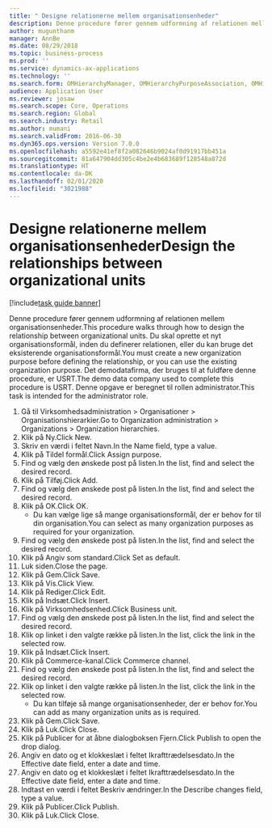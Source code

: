 ```yaml
---
title: " Designe relationerne mellem organisationsenheder"
description: Denne procedure fører gennem udformning af relationen mellem organisationsenheder.
author: mugunthanm
manager: AnnBe
ms.date: 08/29/2018
ms.topic: business-process
ms.prod: ''
ms.service: dynamics-ax-applications
ms.technology: ''
ms.search.form: OMHierarchyManager, OMHierarchyPurposeAssociation, OMHierarchySelection, HierarchyDesigner, OMNodeSelection,  HierarchyPublishAndCloseForm
audience: Application User
ms.reviewer: josaw
ms.search.scope: Core, Operations
ms.search.region: Global
ms.search.industry: Retail
ms.author: mumani
ms.search.validFrom: 2016-06-30
ms.dyn365.ops.version: Version 7.0.0
ms.openlocfilehash: a5592e41ef8f2a082646b9024af0d91917bb451a
ms.sourcegitcommit: 81a647904dd305c4be2e4b683689f128548a872d
ms.translationtype: HT
ms.contentlocale: da-DK
ms.lasthandoff: 02/01/2020
ms.locfileid: "3021988"
---
```

# <a name="design-the-relationships-between-organizational-units"></a><span data-ttu-id="d485e-103"> Designe relationerne mellem organisationsenheder</span><span class="sxs-lookup"><span data-stu-id="d485e-103">Design the relationships between organizational units</span></span>

[!include[task guide banner](../includes/task-guide-banner.md)]

<span data-ttu-id="d485e-104">Denne procedure fører gennem udformning af relationen mellem organisationsenheder.</span><span class="sxs-lookup"><span data-stu-id="d485e-104">This procedure walks through how to design the relationship between organizational units.</span></span> <span data-ttu-id="d485e-105">Du skal oprette et nyt organisationsformål, inden du definerer relationen, eller du kan bruge det eksisterende organisationsformål.</span><span class="sxs-lookup"><span data-stu-id="d485e-105">You must create a new organization purpose before defining the relationship, or you can use the existing organization purpose.</span></span> <span data-ttu-id="d485e-106">Det demodatafirma, der bruges til at fuldføre denne procedure, er USRT.</span><span class="sxs-lookup"><span data-stu-id="d485e-106">The demo data company used to complete this procedure is USRT.</span></span> <span data-ttu-id="d485e-107">Denne opgave er beregnet til rollen administrator.</span><span class="sxs-lookup"><span data-stu-id="d485e-107">This task is intended for the administrator role.</span></span>

1. <span data-ttu-id="d485e-108">Gå til Virksomhedsadministration > Organisationer > Organisationshierarkier.</span><span class="sxs-lookup"><span data-stu-id="d485e-108">Go to Organization administration > Organizations > Organization hierarchies.</span></span>
2. <span data-ttu-id="d485e-109">Klik på Ny.</span><span class="sxs-lookup"><span data-stu-id="d485e-109">Click New.</span></span>
3. <span data-ttu-id="d485e-110">Skriv en værdi i feltet Navn.</span><span class="sxs-lookup"><span data-stu-id="d485e-110">In the Name field, type a value.</span></span>
4. <span data-ttu-id="d485e-111">Klik på Tildel formål.</span><span class="sxs-lookup"><span data-stu-id="d485e-111">Click Assign purpose.</span></span>
5. <span data-ttu-id="d485e-112">Find og vælg den ønskede post på listen.</span><span class="sxs-lookup"><span data-stu-id="d485e-112">In the list, find and select the desired record.</span></span>
6. <span data-ttu-id="d485e-113">Klik på Tilføj.</span><span class="sxs-lookup"><span data-stu-id="d485e-113">Click Add.</span></span>
7. <span data-ttu-id="d485e-114">Find og vælg den ønskede post på listen.</span><span class="sxs-lookup"><span data-stu-id="d485e-114">In the list, find and select the desired record.</span></span>
8. <span data-ttu-id="d485e-115">Klik på OK.</span><span class="sxs-lookup"><span data-stu-id="d485e-115">Click OK.</span></span>
    * <span data-ttu-id="d485e-116">Du kan vælge lige så mange organisationsformål, der er behov for til din organisation.</span><span class="sxs-lookup"><span data-stu-id="d485e-116">You can select as many organization purposes as required for your organization.</span></span>  
9. <span data-ttu-id="d485e-117">Find og vælg den ønskede post på listen.</span><span class="sxs-lookup"><span data-stu-id="d485e-117">In the list, find and select the desired record.</span></span>
10. <span data-ttu-id="d485e-118">Klik på Angiv som standard.</span><span class="sxs-lookup"><span data-stu-id="d485e-118">Click Set as default.</span></span>
11. <span data-ttu-id="d485e-119">Luk siden.</span><span class="sxs-lookup"><span data-stu-id="d485e-119">Close the page.</span></span>
12. <span data-ttu-id="d485e-120">Klik på Gem.</span><span class="sxs-lookup"><span data-stu-id="d485e-120">Click Save.</span></span>
13. <span data-ttu-id="d485e-121">Klik på Vis.</span><span class="sxs-lookup"><span data-stu-id="d485e-121">Click View.</span></span>
14. <span data-ttu-id="d485e-122">Klik på Rediger.</span><span class="sxs-lookup"><span data-stu-id="d485e-122">Click Edit.</span></span>
15. <span data-ttu-id="d485e-123">Klik på Indsæt.</span><span class="sxs-lookup"><span data-stu-id="d485e-123">Click Insert.</span></span>
16. <span data-ttu-id="d485e-124">Klik på Virksomhedsenhed.</span><span class="sxs-lookup"><span data-stu-id="d485e-124">Click Business unit.</span></span>
17. <span data-ttu-id="d485e-125">Find og vælg den ønskede post på listen.</span><span class="sxs-lookup"><span data-stu-id="d485e-125">In the list, find and select the desired record.</span></span>
18. <span data-ttu-id="d485e-126">Klik op linket i den valgte række på listen.</span><span class="sxs-lookup"><span data-stu-id="d485e-126">In the list, click the link in the selected row.</span></span>
19. <span data-ttu-id="d485e-127">Klik på Indsæt.</span><span class="sxs-lookup"><span data-stu-id="d485e-127">Click Insert.</span></span>
20. <span data-ttu-id="d485e-128">Klik på Commerce-kanal.</span><span class="sxs-lookup"><span data-stu-id="d485e-128">Click Commerce channel.</span></span>
21. <span data-ttu-id="d485e-129">Find og vælg den ønskede post på listen.</span><span class="sxs-lookup"><span data-stu-id="d485e-129">In the list, find and select the desired record.</span></span>
22. <span data-ttu-id="d485e-130">Klik op linket i den valgte række på listen.</span><span class="sxs-lookup"><span data-stu-id="d485e-130">In the list, click the link in the selected row.</span></span>
    * <span data-ttu-id="d485e-131">Du kan tilføje så mange organisationsenheder, der er behov for.</span><span class="sxs-lookup"><span data-stu-id="d485e-131">You can add as many organization units as is required.</span></span>  
23. <span data-ttu-id="d485e-132">Klik på Gem.</span><span class="sxs-lookup"><span data-stu-id="d485e-132">Click Save.</span></span>
24. <span data-ttu-id="d485e-133">Klik på Luk.</span><span class="sxs-lookup"><span data-stu-id="d485e-133">Click Close.</span></span>
25. <span data-ttu-id="d485e-134">Klik på Publicer for at åbne dialogboksen Fjern.</span><span class="sxs-lookup"><span data-stu-id="d485e-134">Click Publish to open the drop dialog.</span></span>
26. <span data-ttu-id="d485e-135">Angiv en dato og et klokkeslæt i feltet Ikrafttrædelsesdato.</span><span class="sxs-lookup"><span data-stu-id="d485e-135">In the Effective date field, enter a date and time.</span></span>
27. <span data-ttu-id="d485e-136">Angiv en dato og et klokkeslæt i feltet Ikrafttrædelsesdato.</span><span class="sxs-lookup"><span data-stu-id="d485e-136">In the Effective date field, enter a date and time.</span></span>
28. <span data-ttu-id="d485e-137">Indtast en værdi i feltet Beskriv ændringer.</span><span class="sxs-lookup"><span data-stu-id="d485e-137">In the Describe changes field, type a value.</span></span>
29. <span data-ttu-id="d485e-138">Klik på Publicer.</span><span class="sxs-lookup"><span data-stu-id="d485e-138">Click Publish.</span></span>
30. <span data-ttu-id="d485e-139">Klik på Luk.</span><span class="sxs-lookup"><span data-stu-id="d485e-139">Click Close.</span></span>

